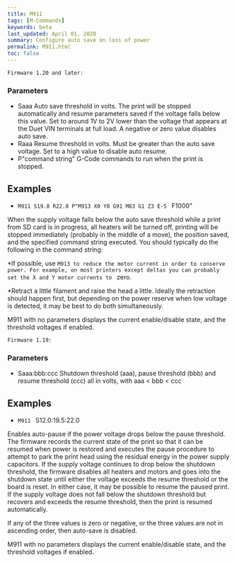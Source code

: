 ```yaml
---
title: M911
tags: [M-Commands] 
keywords: beta 
last_updated: April 01, 2020 
summary: Configure auto save on loss of power 
permalink: M911.html
toc: false 
---
```



`Firmware 1.20 and later:`

### Parameters

* Saaa Auto save threshold in volts. The print will be stopped automatically and resume parameters saved if the voltage falls below this value. Set to around 1V to 2V lower than the voltage that appears at the Duet VIN terminals at full load. A negative or zero value disables auto save.
* Raaa Resume threshold in volts. Must be greater than the auto save voltage. Set to a high value to disable auto resume.
* P"command string" G-Code commands to run when the print is stopped.

## Examples

* ` M911 S19.8 R22.0 P"M913 X0 Y0 G91 M83 G1 Z3 E-5  ` F1000"

When the supply voltage falls below the auto save threshold while a print from SD card is in progress, all heaters will be turned off, printing will be stopped immediately (probably in the middle of a move), the position saved, and the specified command string executed. You should typically do the following in the command string:

*If possible, use ` M913 to reduce the motor current in order to conserve power. For example, on most printers except deltas you can probably set the X and Y motor currents to  ` zero.

*Retract a little filament and raise the head a little. Ideally the retraction should happen first, but depending on the power reserve when low voltage is detected, it may be best to do both simultaneously.

M911 with no parameters displays the current enable/disable state, and the threshold voltages if enabled.

`Firmware 1.19:`

### Parameters

* Saaa:bbb:ccc Shutdown threshold (aaa), pause threshold (bbb) and resume threshold (ccc) all in volts, with aaa < bbb < ccc

## Examples

* ` M911  ` S12.0:19.5:22.0

Enables auto-pause if the power voltage drops below the pause threshold. The firmware records the current state of the print so that it can be resumed when power is restored and executes the pause procedure to attempt to park the print head using the residual energy in the power supply capacitors. If the supply voltage continues to drop below the shutdown threshold, the firmware disables all heaters and motors and goes into the shutdown state until either the voltage exceeds the resume threshold or the board is reset. In either case, it may be possible to resume the paused print. If the supply voltage does not fall below the shutdown threshold but recovers and exceeds the resume threshold, then the print is resumed automatically.

If any of the three values is zero or negative, or the three values are not in ascending order, then auto-save is disabled.

M911 with no parameters displays the current enable/disable state, and the threshold voltages if enabled.

